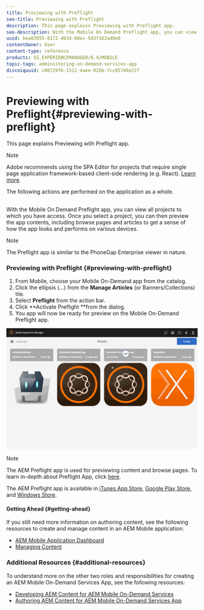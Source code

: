 ```yaml
---
title: Previewing with Preflight
seo-title: Previewing with Preflight
description: This page explains Previewing with Preflight app.
seo-description: With the Mobile On Demand Preflight app, you can view all projects to which you have access. Follow this page to learn more about this.
uuid: bea83055-8172-4634-88ec-5d3f163ad8e0
contentOwner: User
content-type: reference
products: SG_EXPERIENCEMANAGER/6.4/MOBILE
topic-tags: administering-on-demand-services-app
discoiquuid: c08729f6-1512-4aee-82bb-7cc05749a72f
---
```


# Previewing with Preflight{#previewing-with-preflight}

This page explains Previewing with Preflight app.

>[!NOTE]
>
>Adobe recommends using the SPA Editor for projects that require single page application framework-based client-side rendering (e.g. React). [Learn more](../../sites/developing/using/spa-overview.md).

The following actions are performed on the application as a whole.

##

With the Mobile On Demand Preflight app, you can view all projects to which you have access. Once you select a project, you can then preview the app contents, including browse pages and articles to get a sense of how the app looks and performs on various devices.

>[!NOTE]
>
>The Preflight app is similar to the PhoneGap Enterprise viewer in nature.

### Previewing with Preflight {#previewing-with-preflight}

1. From Mobile, choose your Mobile On-Demand app from the catalog.
1. Click the ellipsis (...) from the **Manage Articles** (or Banners/Collections) tile.
1. Select **Preflight** from the action bar.
1. Click **Activate Preflight **from the dialog.
1. You app will now be ready for preview on the Mobile On-Demand Preflight app.

![](assets/chlimage_1-8.gif)

>[!NOTE]
>
>The AEM Preflight app is used for previewing content and browse pages. To learn in-depth about Preflight App, click [here](https://helpx.adobe.com/digital-publishing-solution/help/preflight-app.html).
>
>The AEM Preflight app is available in [iTunes App Store](https://itunes.apple.com/us/app/adobe-experience-manager-mobile/id1042687518?mt=8), [Google Play Store](https://play.google.com/store/apps/details?id=com.adobe.dps.preflight&hl=en), and [Windows Store](https://www.microsoft.com/en-us/store/p/adobe-experience-manager-mobile-preflight/9nblggh5wmxq).

#### Getting Ahead {#getting-ahead}

If you still need more information on authoring content, see the following resources to create and manage content in an AEM Mobile application:

* [AEM Mobile Application Dashboard](../../mobile/using/mobile-apps-ondemand-application-dashboard.md)
* [Managing Content](../../mobile/using/mobile-apps-ondemand-manage-content-ondemand.md)

### Additional Resources {#additional-resources}

To understand more on the other two roles and responsibilities for creating an AEM Mobile On-Demand Services App, see the following resources:

* [Developing AEM Content for AEM Mobile On-Demand Services](../../mobile/using/aem-mobile-on-demand.md)
* [Authoring AEM Content for AEM Mobile On-Demand Services App](../../mobile/using/mobile-apps-ondemand.md)

